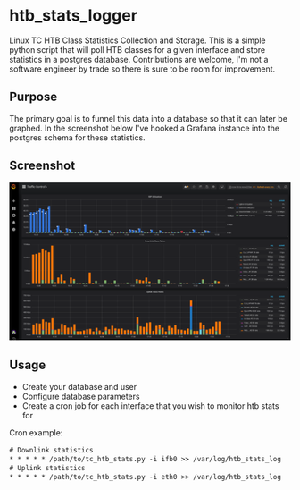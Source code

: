 # htb_stats_logger

Linux TC HTB Class Statistics Collection and Storage. This is a simple python script that will poll HTB classes for a given interface and store statistics in a postgres database.
Contributions are welcome, I'm not a software engineer by trade so there is sure to be room for improvement.

## Purpose

The primary goal is to funnel this data into a database so that it can later be graphed.
In the screenshot below I've hooked a Grafana instance into the postgres schema for these statistics.

## Screenshot

![GrafanaExample](/docs/htb_stats_grafana.png)

## Usage

* Create your database and user
* Configure database parameters
* Create a cron job for each interface that you wish to monitor htb stats for

Cron example:
```
# Downlink statistics
* * * * * /path/to/tc_htb_stats.py -i ifb0 >> /var/log/htb_stats_log
# Uplink statistics
* * * * * /path/to/tc_htb_stats.py -i eth0 >> /var/log/htb_stats_log
```
